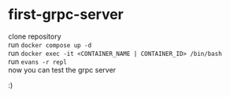 # first-grpc-server

clone repository <br/>
run ```docker compose up -d``` <br/>
run ```docker exec -it <CONTAINER_NAME | CONTAINER_ID> /bin/bash``` <br/>
run ```evans -r repl``` <br/>
now you can test the grpc server

:)
